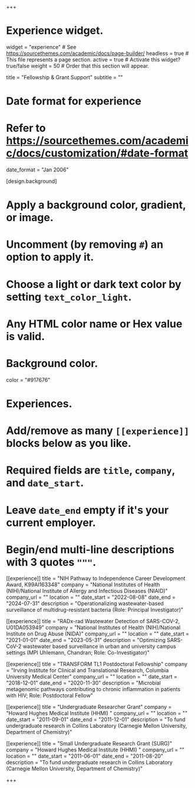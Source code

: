 +++
# Experience widget.
widget = "experience"  # See https://sourcethemes.com/academic/docs/page-builder/
headless = true  # This file represents a page section.
active = true  # Activate this widget? true/false
weight = 50  # Order that this section will appear.

title = "Fellowship & Grant Support"
subtitle = ""

# Date format for experience
#   Refer to https://sourcethemes.com/academic/docs/customization/#date-format
date_format = "Jan 2006"

[design.background]
  # Apply a background color, gradient, or image.
  #   Uncomment (by removing `#`) an option to apply it.
  #   Choose a light or dark text color by setting `text_color_light`.
  #   Any HTML color name or Hex value is valid.

  # Background color.
  color = "#917676"

# Experiences.
#   Add/remove as many `[[experience]]` blocks below as you like.
#   Required fields are `title`, `company`, and `date_start`.
#   Leave `date_end` empty if it's your current employer.
#   Begin/end multi-line descriptions with 3 quotes `"""`.
[[experience]]
  title = "NIH Pathway to Independence Career Development Award, K99AI163348"
  company = "National Institutes of Health (NIH)/National Institute of Allergy and Infectious Diseases (NIAID)"
  company_url = ""
  location = ""
  date_start = "2022-08-08"
  date_end = "2024-07-31"
  description = "Operationalizing wastewater-based surveillance of multidrug-resistant bacteria (Role: Principal Investigator)"

[[experience]]
  title = "RADx-rad Wastewater Detection of SARS-COV-2, U01DA053949"
  company = "National Institutes of Health (NIH)/National Institute on Drug Abuse (NIDA)"
  company_url = ""
  location = ""
  date_start = "2021-01-01"
  date_end = "2023-05-31"
  description = "Optimizing SARS-CoV-2 wastewater based surveillance in urban and university campus settings (MPI Uhlemann, Chandran; Role: Co-Investigator)"
  
[[experience]]
  title = "TRANSFORM TL1 Postdoctoral Fellowship"
  company = "Irving Institute for Clinical and Translational Research, Columbia University Medical Center"
  company_url = ""
  location = ""
  date_start = "2018-12-01"
  date_end = "2020-11-30"
  description = "Microbial metagenomic pathways contributing to chronic inflammation in patients with HIV; Role: Postdoctoral Fellow"
  
[[experience]]
  title = "Undergraduate Researcher Grant"
  company = "Howard Hughes Medical Institute (HHMI) "
  company_url = ""
  location = ""
  date_start = "2011-09-01"
  date_end = "2011-12-01"
  description = "To fund undergraduate research in Collins Laboratory (Carnegie Mellon University, Department of Chemistry)"

[[experience]]
  title = "Small Undergraduate Research Grant (SURG)"
  company = "Howard Hughes Medical Institute (HHMI) "
  company_url = ""
  location = ""
  date_start = "2011-06-01"
  date_end = "2011-08-20"
  description = "To fund undergraduate research in Collins Laboratory (Carnegie Mellon University, Department of Chemistry)"

+++
